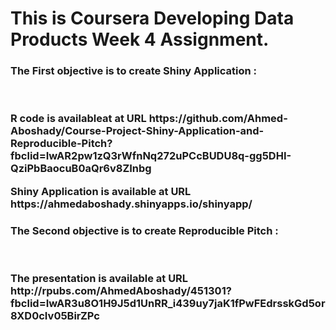 <h1>This is Coursera Developing Data Products Week 4 Assignment.

<h3>The First objective is to create Shiny Application :<br><br><br>
  <P>R code is availableat at URL https://github.com/Ahmed-Aboshady/Course-Project-Shiny-Application-and-Reproducible-Pitch?fbclid=IwAR2pw1zQ3rWfnNq272uPCcBUDU8q-gg5DHI-QziPbBaocuB0aQr6v8ZInbg
  <p>Shiny Application is available at URL https://ahmedaboshady.shinyapps.io/shinyapp/
<h3>The Second objective is to create Reproducible Pitch :<br><br><br>
  <P> The presentation is available at URL http://rpubs.com/AhmedAboshady/451301?fbclid=IwAR3u8O1H9J5d1UnRR_i439uy7jaK1fPwFEdrsskGd5or8XD0cIv05BirZPc
  

